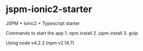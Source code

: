 # jspm-ionic2-starter
JSPM + Ionic2 + Typescript starter

Commands to start the app 1. npm install 2. jspm install 3. gulp

Using node v4.2.2 (npm v2.14.7)

